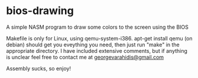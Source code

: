 # bios-drawing
A simple NASM program to draw some colors to the screen using the BIOS

Makefile is only for Linux, using qemu-system-i386. apt-get install qemu  (on debian) should get you eveything you need, then just run "make" in the appropriate directory. I have included extensive comments, but if anything is unclear feel free to contact me at georgevarahidis@gmail.com

Assembly sucks, so enjoy!
